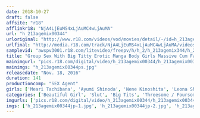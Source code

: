 ```yaml
---
date: 2018-10-27
draft: false
affsite: "r18"
afflinkr18: "NjA4LjEuMS4xLjAuMC4wLjAuMA"
url: "h_213agemix00344"
urloriginal: "http://www.r18.com/videos/vod/movies/detail/-/id=h_213agemix00344"
urlfinal: "http://media.r18.com/track/NjA4LjEuMS4xLjAuMC4wLjAuMA/videos/vod/movies/detail/-/id=h_213agemix00344"
samplevid: "awspv3001.r18.com/litevideo/freepv/h/h_2/h_213agemix344/h_213agemix344_dmb_w.mp4"
title: "Group Sex With Big Titty Erotic Manga Body Girls Massive Cum Facial Splatters With Super Goddess Girls"
mainimgurl: "pics.r18.com/digital/video/h_213agemix00344/h_213agemix00344ps.jpg"
mainimgs: "h_213agemix00344ps.jpg"
releasedate: "Nov. 18, 2016"
duration: 141
productioncomp: "SEX Agent"
girls: ['Meari Tachibana', 'Ayumi Shinoda', 'Nene Kinoshita', 'Leona Shiroma', 'An Konomi']
categories: ['Beautiful Girl', 'Slut', 'Big Tits', 'Threesome / Foursome', 'Hi-Def']
imgurls: ['pics.r18.com/digital/video/h_213agemix00344/h_213agemix00344jp-1.jpg', 'pics.r18.com/digital/video/h_213agemix00344/h_213agemix00344jp-2.jpg', 'pics.r18.com/digital/video/h_213agemix00344/h_213agemix00344jp-3.jpg', 'pics.r18.com/digital/video/h_213agemix00344/h_213agemix00344jp-4.jpg', 'pics.r18.com/digital/video/h_213agemix00344/h_213agemix00344jp-5.jpg', 'pics.r18.com/digital/video/h_213agemix00344/h_213agemix00344jp-6.jpg', 'pics.r18.com/digital/video/h_213agemix00344/h_213agemix00344jp-7.jpg', 'pics.r18.com/digital/video/h_213agemix00344/h_213agemix00344jp-8.jpg', 'pics.r18.com/digital/video/h_213agemix00344/h_213agemix00344jp-9.jpg', 'pics.r18.com/digital/video/h_213agemix00344/h_213agemix00344jp-10.jpg', 'pics.r18.com/digital/video/h_213agemix00344/h_213agemix00344jp-11.jpg', 'pics.r18.com/digital/video/h_213agemix00344/h_213agemix00344jp-12.jpg', 'pics.r18.com/digital/video/h_213agemix00344/h_213agemix00344jp-13.jpg', 'pics.r18.com/digital/video/h_213agemix00344/h_213agemix00344jp-14.jpg', 'pics.r18.com/digital/video/h_213agemix00344/h_213agemix00344jp-15.jpg', 'pics.r18.com/digital/video/h_213agemix00344/h_213agemix00344jp-16.jpg', 'pics.r18.com/digital/video/h_213agemix00344/h_213agemix00344jp-17.jpg', 'pics.r18.com/digital/video/h_213agemix00344/h_213agemix00344jp-18.jpg', 'pics.r18.com/digital/video/h_213agemix00344/h_213agemix00344jp-19.jpg', 'pics.r18.com/digital/video/h_213agemix00344/h_213agemix00344jp-20.jpg']
imgs: ['h_213agemix00344jp-1.jpg', 'h_213agemix00344jp-2.jpg', 'h_213agemix00344jp-3.jpg', 'h_213agemix00344jp-4.jpg', 'h_213agemix00344jp-5.jpg', 'h_213agemix00344jp-6.jpg', 'h_213agemix00344jp-7.jpg', 'h_213agemix00344jp-8.jpg', 'h_213agemix00344jp-9.jpg', 'h_213agemix00344jp-10.jpg', 'h_213agemix00344jp-11.jpg', 'h_213agemix00344jp-12.jpg', 'h_213agemix00344jp-13.jpg', 'h_213agemix00344jp-14.jpg', 'h_213agemix00344jp-15.jpg', 'h_213agemix00344jp-16.jpg', 'h_213agemix00344jp-17.jpg', 'h_213agemix00344jp-18.jpg', 'h_213agemix00344jp-19.jpg', 'h_213agemix00344jp-20.jpg']
---
```

